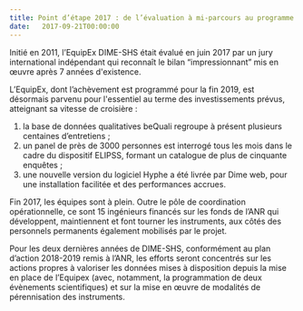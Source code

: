 ```yaml
---
title: Point d’étape 2017 : de l’évaluation à mi-parcours au programme d’action final
date:   2017-09-21T00:00:00
---
```


Initié en 2011, l’EquipEx DIME-SHS était évalué en juin 2017 par un jury international indépendant qui reconnaît le bilan “impressionnant” mis en œuvre après 7 années d'existence.

L’EquipEx, dont l’achèvement est programmé pour la fin 2019, est désormais parvenu pour l'essentiel au terme des investissements prévus, atteignant sa vitesse de croisière :

1. la base de données qualitatives beQuali regroupe à présent plusieurs centaines d’entretiens ;
1. un panel de près de 3000 personnes est interrogé tous les mois dans le cadre du dispositif ELIPSS, formant un catalogue de plus de cinquante enquêtes ;
1. une nouvelle version du logiciel Hyphe a été livrée par Dime web, pour une installation facilitée et des performances accrues.

Fin 2017, les équipes sont à plein. Outre le pôle de coordination opérationnelle, ce sont 15 ingénieurs financés sur les fonds de l’ANR qui développent, maintiennent et font tourner les instruments, aux côtés des personnels permanents également mobilisés par le projet.

Pour les deux dernières années de DIME-SHS, conformément au plan d’action 2018-2019 remis à l’ANR, les efforts seront concentrés sur les actions propres à valoriser les données mises à disposition depuis la mise en place de l’Equipex (avec, notamment, la programmation de deux évènements scientifiques) et sur la mise en œuvre de modalités de pérennisation des instruments.
